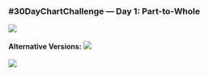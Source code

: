 ### #30DayChartChallenge — Day 1: Part-to-Whole
![](https://github.com/Z3tt/30DayChartChallenge/tree/master/01_part_to_whole/01_part_to_whole_v1.png)<br><br>
**Alternative Versions:**
![](https://github.com/Z3tt/30DayChartChallenge/tree/master/01_part_to_whole/01_part_to_whole_v2.png)<br><br>
![](https://github.com/Z3tt/30DayChartChallenge/tree/master/01_part_to_whole/01_part_to_whole_v3.png)

